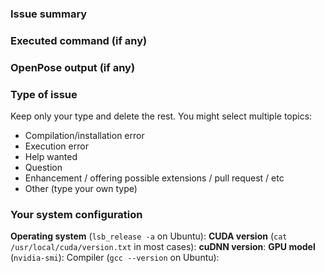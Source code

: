 ### Issue summary


### Executed command (if any)


### OpenPose output (if any)


### Type of issue
Keep only your type and delete the rest. You might select multiple topics:
- Compilation/installation error
- Execution error
- Help wanted
- Question
- Enhancement / offering possible extensions / pull request / etc
- Other (type your own type)

### Your system configuration
**Operating system** (`lsb_release -a` on Ubuntu):
**CUDA version** (`cat /usr/local/cuda/version.txt` in most cases):
**cuDNN version**:
**GPU model** (`nvidia-smi`):
Compiler (`gcc --version` on Ubuntu):
